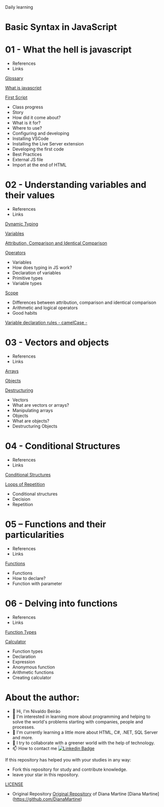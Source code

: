 Daily learning

# Basic Syntax in JavaScript

# 01 - What the hell is javascript

* References
* Links

[Glossary](https://developer.mozilla.org/pt-BR/docs/Glossary/JavaScript "Glossary")

[What is javascript](https://developer.mozilla.org/pt-BR/docs/Learn/JavaScript/First_steps/What_is_JavaScript "What is javascript")

[First Script](https://github.com/njtsb1/JavaScript_Basic_Syntax "First Script")

* Class progress
* Story
* How did it come about?
* What is it for?
* Where to use?
* Configuring and developing
* Installing VSCode
* Installing the Live Server extension
* Developing the first code
* Best Practices
* External JS file
* Import at the end of HTML

# 02 - Understanding variables and their values

* References
* Links

[Dynamic Typing](https://danvitoriano.medium.com/tipagem-dinâmica-no-javascript-e3551a445b38 "Dynamic Typing")

[Variables](https://developer.mozilla.org/pt-BR/docs/Web/JavaScript/Guide/Grammar_and_types "Variables")

[Attribution, Comparison and Identical Comparison](https://developer.mozilla.org/pt-BR/docs/Web/JavaScript/Guide/Expressions_and_Operators#operador_atribuica "Attribution, Comparison and Identical Comparison")

[Operators](https://developer.mozilla.org/pt-BR/docs/Web/JavaScript/Guide/Expressions_and_Operators#operador_atribuicao "Operators")

* Variables
* How does typing in JS work?
* Declaration of variables
* Primitive types
* Variable types

[Scope](https://imasters.com.br/desenvolvimento/escopos-em-javascript "https://imasters.com.br/desenvolvimento/escopos-em-javascript")

* Differences between attribution, comparison and identical comparison
* Arithmetic and logical operators
* Good habits

[Variable declaration rules - camelCase - ](https://www.w3schools.com/js/js_conventions.asp "https://www.w3schools.com/js/js_conventions.asp")

# 03 - Vectors and objects

* References
* Links

[Arrays](https://developer.mozilla.org/pt-BR/docs/Web/JavaScript/Reference/Global_Objects/Array "Arrays")

[Objects](https://developer.mozilla.org/pt-BR/docs/Web/JavaScript/Guide/Working_with_Objects "Objects")

[Destructuring](https://www.digitalocean.com/community/tutorials/understanding-destructuring-rest-parameters-and-spread-syntax-in-javascript-pt "Destructuring")

* Vectors
* What are vectors or arrays?
* Manipulating arrays
* Objects
* What are objects?
* Destructuring Objects

# 04 - Conditional Structures

* References
* Links

[Conditional Structures](https://developer.mozilla.org/pt-BR/docs/Learn/JavaScript/Building_blocks/conditionals "Conditional Structures")

[Loops of Repetition](https://developer.mozilla.org/pt-BR/docs/Web/JavaScript/Guide/Loops_and_iteration "loops of repetition")

* Conditional structures
* Decision
* Repetition

# 05 – Functions and their particularities

* References
* Links

[Functions](https://developer.mozilla.org/pt-BR/docs/Web/JavaScript/Guide/Functions "Functions")

* Functions
* How to declare?
* Function with parameter

# 06 - Delving into functions 

* References
* Links

[Function Types](https://developer.mozilla.org/pt-BR/docs/Web/JavaScript/Guide/Functions "Function Types")


[Calculator](https://github.com/njtsb1/JavaScript_Basic_Syntax/blob/main/06%20-%20Delving%20into%20functions/calculator.js "Calculator")

* Function types
* Declaration
* Expression
* Anonymous function
* Arithmetic functions
* Creating calculator
   
# About the author:
   
* 👋 Hi, I'm Nivaldo Beirão
* 👀 I'm interested in learning more about programming and helping to solve the world's problems starting with companies, people and processes.
* 🌱 I'm currently learning a little more about HTML, C#, .NET, SQL Server and more.
* 💞️ I try to collaborate with a greener world with the help of technology.
* 📫 How to contact me [![Linkedin Badge](https://img.shields.io/badge/-Nivaldo_Beirao-blue?style=flat-square&logo=Linkedin&logoColor=white&link=https://www.linkedin.com/in/nivaldobeirao/)](https://www.linkedin.com/in/nivaldobeirao/) 
      
If this repository has helped you with your studies in any way:
* Fork this repository for study and contribute knowledge.
* leave your star in this repository.

[LICENSE](./LICENSE)

-  Original Repository [Original Repository](https://github.com/DianaMartine/curso-dio-sintaxe-basica-javascript) of Diana Martine [Diana Martine] (https://github.com/DianaMartine)
